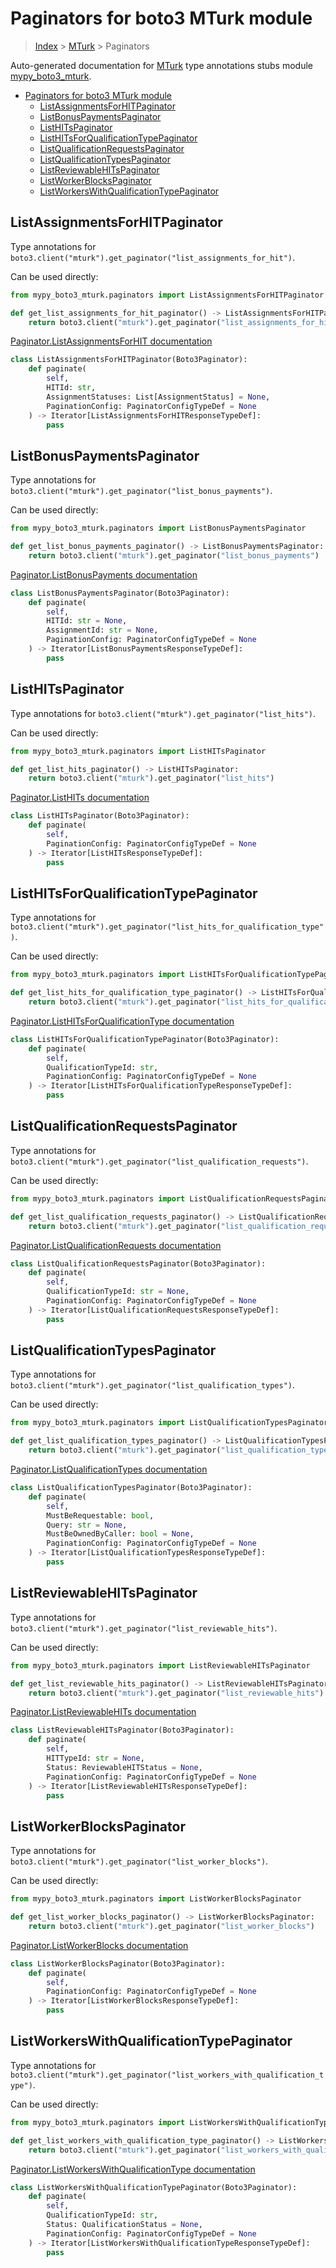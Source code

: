# Paginators for boto3 MTurk module

> [Index](../index.md) > [MTurk](./index.md) > Paginators

Auto-generated documentation for [MTurk](https://boto3.amazonaws.com/v1/documentation/api/latest/reference/services/mturk.html#MTurk)
type annotations stubs module [mypy_boto3_mturk](https://pypi.org/project/mypy-boto3-mturk/).

- [Paginators for boto3 MTurk module](#paginators-for-boto3-mturk-module)
  - [ListAssignmentsForHITPaginator](#listassignmentsforhitpaginator)
  - [ListBonusPaymentsPaginator](#listbonuspaymentspaginator)
  - [ListHITsPaginator](#listhitspaginator)
  - [ListHITsForQualificationTypePaginator](#listhitsforqualificationtypepaginator)
  - [ListQualificationRequestsPaginator](#listqualificationrequestspaginator)
  - [ListQualificationTypesPaginator](#listqualificationtypespaginator)
  - [ListReviewableHITsPaginator](#listreviewablehitspaginator)
  - [ListWorkerBlocksPaginator](#listworkerblockspaginator)
  - [ListWorkersWithQualificationTypePaginator](#listworkerswithqualificationtypepaginator)

## ListAssignmentsForHITPaginator

Type annotations for `boto3.client("mturk").get_paginator("list_assignments_for_hit")`.

Can be used directly:

```python
from mypy_boto3_mturk.paginators import ListAssignmentsForHITPaginator

def get_list_assignments_for_hit_paginator() -> ListAssignmentsForHITPaginator:
    return boto3.client("mturk").get_paginator("list_assignments_for_hit")
```

[Paginator.ListAssignmentsForHIT documentation](https://boto3.amazonaws.com/v1/documentation/api/latest/reference/services/mturk.html#MTurk.Paginator.ListAssignmentsForHIT)

```python
class ListAssignmentsForHITPaginator(Boto3Paginator):
    def paginate(
        self,
        HITId: str,
        AssignmentStatuses: List[AssignmentStatus] = None,
        PaginationConfig: PaginatorConfigTypeDef = None
    ) -> Iterator[ListAssignmentsForHITResponseTypeDef]:
        pass
```
## ListBonusPaymentsPaginator

Type annotations for `boto3.client("mturk").get_paginator("list_bonus_payments")`.

Can be used directly:

```python
from mypy_boto3_mturk.paginators import ListBonusPaymentsPaginator

def get_list_bonus_payments_paginator() -> ListBonusPaymentsPaginator:
    return boto3.client("mturk").get_paginator("list_bonus_payments")
```

[Paginator.ListBonusPayments documentation](https://boto3.amazonaws.com/v1/documentation/api/latest/reference/services/mturk.html#MTurk.Paginator.ListBonusPayments)

```python
class ListBonusPaymentsPaginator(Boto3Paginator):
    def paginate(
        self,
        HITId: str = None,
        AssignmentId: str = None,
        PaginationConfig: PaginatorConfigTypeDef = None
    ) -> Iterator[ListBonusPaymentsResponseTypeDef]:
        pass
```
## ListHITsPaginator

Type annotations for `boto3.client("mturk").get_paginator("list_hits")`.

Can be used directly:

```python
from mypy_boto3_mturk.paginators import ListHITsPaginator

def get_list_hits_paginator() -> ListHITsPaginator:
    return boto3.client("mturk").get_paginator("list_hits")
```

[Paginator.ListHITs documentation](https://boto3.amazonaws.com/v1/documentation/api/latest/reference/services/mturk.html#MTurk.Paginator.ListHITs)

```python
class ListHITsPaginator(Boto3Paginator):
    def paginate(
        self,
        PaginationConfig: PaginatorConfigTypeDef = None
    ) -> Iterator[ListHITsResponseTypeDef]:
        pass
```
## ListHITsForQualificationTypePaginator

Type annotations for `boto3.client("mturk").get_paginator("list_hits_for_qualification_type")`.

Can be used directly:

```python
from mypy_boto3_mturk.paginators import ListHITsForQualificationTypePaginator

def get_list_hits_for_qualification_type_paginator() -> ListHITsForQualificationTypePaginator:
    return boto3.client("mturk").get_paginator("list_hits_for_qualification_type")
```

[Paginator.ListHITsForQualificationType documentation](https://boto3.amazonaws.com/v1/documentation/api/latest/reference/services/mturk.html#MTurk.Paginator.ListHITsForQualificationType)

```python
class ListHITsForQualificationTypePaginator(Boto3Paginator):
    def paginate(
        self,
        QualificationTypeId: str,
        PaginationConfig: PaginatorConfigTypeDef = None
    ) -> Iterator[ListHITsForQualificationTypeResponseTypeDef]:
        pass
```
## ListQualificationRequestsPaginator

Type annotations for `boto3.client("mturk").get_paginator("list_qualification_requests")`.

Can be used directly:

```python
from mypy_boto3_mturk.paginators import ListQualificationRequestsPaginator

def get_list_qualification_requests_paginator() -> ListQualificationRequestsPaginator:
    return boto3.client("mturk").get_paginator("list_qualification_requests")
```

[Paginator.ListQualificationRequests documentation](https://boto3.amazonaws.com/v1/documentation/api/latest/reference/services/mturk.html#MTurk.Paginator.ListQualificationRequests)

```python
class ListQualificationRequestsPaginator(Boto3Paginator):
    def paginate(
        self,
        QualificationTypeId: str = None,
        PaginationConfig: PaginatorConfigTypeDef = None
    ) -> Iterator[ListQualificationRequestsResponseTypeDef]:
        pass
```
## ListQualificationTypesPaginator

Type annotations for `boto3.client("mturk").get_paginator("list_qualification_types")`.

Can be used directly:

```python
from mypy_boto3_mturk.paginators import ListQualificationTypesPaginator

def get_list_qualification_types_paginator() -> ListQualificationTypesPaginator:
    return boto3.client("mturk").get_paginator("list_qualification_types")
```

[Paginator.ListQualificationTypes documentation](https://boto3.amazonaws.com/v1/documentation/api/latest/reference/services/mturk.html#MTurk.Paginator.ListQualificationTypes)

```python
class ListQualificationTypesPaginator(Boto3Paginator):
    def paginate(
        self,
        MustBeRequestable: bool,
        Query: str = None,
        MustBeOwnedByCaller: bool = None,
        PaginationConfig: PaginatorConfigTypeDef = None
    ) -> Iterator[ListQualificationTypesResponseTypeDef]:
        pass
```
## ListReviewableHITsPaginator

Type annotations for `boto3.client("mturk").get_paginator("list_reviewable_hits")`.

Can be used directly:

```python
from mypy_boto3_mturk.paginators import ListReviewableHITsPaginator

def get_list_reviewable_hits_paginator() -> ListReviewableHITsPaginator:
    return boto3.client("mturk").get_paginator("list_reviewable_hits")
```

[Paginator.ListReviewableHITs documentation](https://boto3.amazonaws.com/v1/documentation/api/latest/reference/services/mturk.html#MTurk.Paginator.ListReviewableHITs)

```python
class ListReviewableHITsPaginator(Boto3Paginator):
    def paginate(
        self,
        HITTypeId: str = None,
        Status: ReviewableHITStatus = None,
        PaginationConfig: PaginatorConfigTypeDef = None
    ) -> Iterator[ListReviewableHITsResponseTypeDef]:
        pass
```
## ListWorkerBlocksPaginator

Type annotations for `boto3.client("mturk").get_paginator("list_worker_blocks")`.

Can be used directly:

```python
from mypy_boto3_mturk.paginators import ListWorkerBlocksPaginator

def get_list_worker_blocks_paginator() -> ListWorkerBlocksPaginator:
    return boto3.client("mturk").get_paginator("list_worker_blocks")
```

[Paginator.ListWorkerBlocks documentation](https://boto3.amazonaws.com/v1/documentation/api/latest/reference/services/mturk.html#MTurk.Paginator.ListWorkerBlocks)

```python
class ListWorkerBlocksPaginator(Boto3Paginator):
    def paginate(
        self,
        PaginationConfig: PaginatorConfigTypeDef = None
    ) -> Iterator[ListWorkerBlocksResponseTypeDef]:
        pass
```
## ListWorkersWithQualificationTypePaginator

Type annotations for `boto3.client("mturk").get_paginator("list_workers_with_qualification_type")`.

Can be used directly:

```python
from mypy_boto3_mturk.paginators import ListWorkersWithQualificationTypePaginator

def get_list_workers_with_qualification_type_paginator() -> ListWorkersWithQualificationTypePaginator:
    return boto3.client("mturk").get_paginator("list_workers_with_qualification_type")
```

[Paginator.ListWorkersWithQualificationType documentation](https://boto3.amazonaws.com/v1/documentation/api/latest/reference/services/mturk.html#MTurk.Paginator.ListWorkersWithQualificationType)

```python
class ListWorkersWithQualificationTypePaginator(Boto3Paginator):
    def paginate(
        self,
        QualificationTypeId: str,
        Status: QualificationStatus = None,
        PaginationConfig: PaginatorConfigTypeDef = None
    ) -> Iterator[ListWorkersWithQualificationTypeResponseTypeDef]:
        pass
```